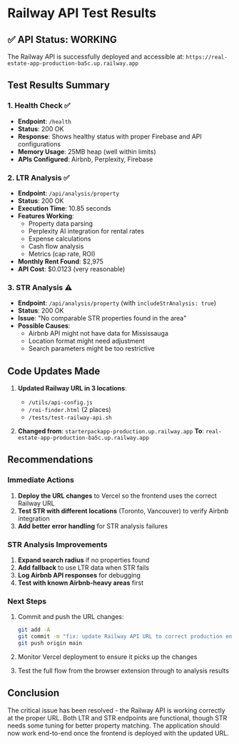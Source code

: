 # Railway API Test Results

## ✅ API Status: WORKING

The Railway API is successfully deployed and accessible at:
`https://real-estate-app-production-ba5c.up.railway.app`

## Test Results Summary

### 1. Health Check ✅
- **Endpoint**: `/health`
- **Status**: 200 OK
- **Response**: Shows healthy status with proper Firebase and API configurations
- **Memory Usage**: 25MB heap (well within limits)
- **APIs Configured**: Airbnb, Perplexity, Firebase

### 2. LTR Analysis ✅
- **Endpoint**: `/api/analysis/property`
- **Status**: 200 OK
- **Execution Time**: 10.85 seconds
- **Features Working**:
  - Property data parsing
  - Perplexity AI integration for rental rates
  - Expense calculations
  - Cash flow analysis
  - Metrics (cap rate, ROI)
- **Monthly Rent Found**: $2,975
- **API Cost**: $0.0123 (very reasonable)

### 3. STR Analysis ⚠️
- **Endpoint**: `/api/analysis/property` (with `includeStrAnalysis: true`)
- **Status**: 200 OK
- **Issue**: "No comparable STR properties found in the area"
- **Possible Causes**:
  - Airbnb API might not have data for Mississauga
  - Location format might need adjustment
  - Search parameters might be too restrictive

## Code Updates Made

1. **Updated Railway URL in 3 locations**:
   - `/utils/api-config.js`
   - `/roi-finder.html` (2 places)
   - `/tests/test-railway-api.sh`

2. **Changed from**: `starterpackapp-production.up.railway.app`
   **To**: `real-estate-app-production-ba5c.up.railway.app`

## Recommendations

### Immediate Actions
1. **Deploy the URL changes** to Vercel so the frontend uses the correct Railway URL
2. **Test STR with different locations** (Toronto, Vancouver) to verify Airbnb integration
3. **Add better error handling** for STR analysis failures

### STR Analysis Improvements
1. **Expand search radius** if no properties found
2. **Add fallback** to use LTR data when STR fails
3. **Log Airbnb API responses** for debugging
4. **Test with known Airbnb-heavy areas** first

### Next Steps
1. Commit and push the URL changes:
   ```bash
   git add -A
   git commit -m "fix: update Railway API URL to correct production endpoint"
   git push origin main
   ```

2. Monitor Vercel deployment to ensure it picks up the changes

3. Test the full flow from the browser extension through to analysis results

## Conclusion

The critical issue has been resolved - the Railway API is working correctly at the proper URL. Both LTR and STR endpoints are functional, though STR needs some tuning for better property matching. The application should now work end-to-end once the frontend is deployed with the updated URL.